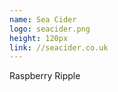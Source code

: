 ```yaml
---
name: Sea Cider
logo: seacider.png
height: 120px
link: //seacider.co.uk
---
```

<ul style="list-style-type:none; margin:0; padding:0;">
  <li>Raspberry Ripple</li>
</ul>

